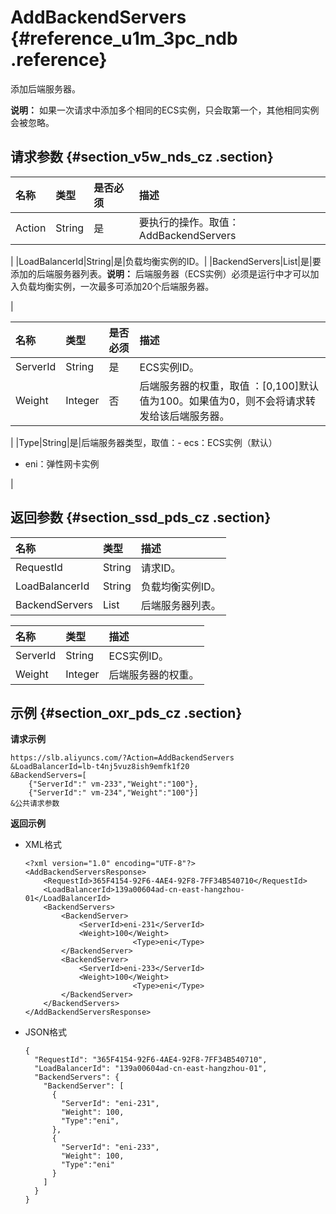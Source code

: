# AddBackendServers {#reference_u1m_3pc_ndb .reference}

添加后端服务器。

**说明：** 如果一次请求中添加多个相同的ECS实例，只会取第一个，其他相同实例会被忽略。

## 请求参数 {#section_v5w_nds_cz .section}

|名称|类型|是否必须|描述|
|:-|:-|:---|:-|
|Action|String|是|要执行的操作。取值：AddBackendServers

|
|LoadBalancerId|String|是|负载均衡实例的ID。|
|BackendServers|List|是|要添加的后端服务器列表。**说明：** 后端服务器（ECS实例）必须是运行中才可以加入负载均衡实例，一次最多可添加20个后端服务器。

|

|名称|类型|是否必须|描述|
|:-|:-|:---|:-|
|ServerId|String|是|ECS实例ID。|
|Weight|Integer|否|后端服务器的权重，取值 ：\[0,100\]默认值为100。如果值为0，则不会将请求转发给该后端服务器。

|
|Type|String|是|后端服务器类型，取值：-   ecs：ECS实例（默认）
-   eni：弹性网卡实例

|

## 返回参数 {#section_ssd_pds_cz .section}

|名称|类型|描述|
|:-|:-|:-|
|RequestId|String|请求ID。|
|LoadBalancerId|String|负载均衡实例ID。|
|BackendServers|List|后端服务器列表。|

|名称|类型|描述|
|:-|:-|:-|
|ServerId|String|ECS实例ID。|
|Weight|Integer|后端服务器的权重。|

## 示例 {#section_oxr_pds_cz .section}

**请求示例**

``` {#public}
https://slb.aliyuncs.com/?Action=AddBackendServers
&LoadBalancerId=lb-t4nj5vuz8ish9emfk1f20
&BackendServers=[
    {"ServerId":" vm-233","Weight":"100"},
    {"ServerId":" vm-234","Weight":"100"}]
&公共请求参数
```

**返回示例**

-   XML格式

    ```
    <?xml version="1.0" encoding="UTF-8"?>
    <AddBackendServersResponse>
    	<RequestId>365F4154-92F6-4AE4-92F8-7FF34B540710</RequestId>
    	<LoadBalancerId>139a00604ad-cn-east-hangzhou-01</LoadBalancerId>
    	<BackendServers>
    		<BackendServer>
    			<ServerId>eni-231</ServerId>
    			<Weight>100</Weight>
                            <Type>eni</Type>
    		</BackendServer>
    		<BackendServer>
    			<ServerId>eni-233</ServerId>
    			<Weight>100</Weight>
                            <Type>eni</Type>
    		</BackendServer>
    	</BackendServers>
    </AddBackendServersResponse>
    ```

-   JSON格式

    ```
    {
      "RequestId": "365F4154-92F6-4AE4-92F8-7FF34B540710",
      "LoadBalancerId": "139a00604ad-cn-east-hangzhou-01",
      "BackendServers": {
        "BackendServer": [
          {
            "ServerId": "eni-231",
            "Weight": 100,
            "Type":"eni",
          },
          {
            "ServerId": "eni-233",
            "Weight": 100,
            "Type":"eni"
          }
        ]
      }
    }
    ```


